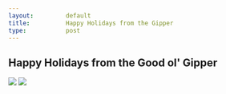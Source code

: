 ```yaml
---
layout:			default
title:  		Happy Holidays from the Gipper
type:			post
---
```



## Happy Holidays from the Good ol' Gipper

![]({{site.baseurl}}//assets/thegipper1.jpg)
![]({{site.baseurl}}//assets/thegipper2.jpg)